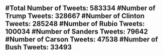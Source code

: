 #Total Number of Tweets: 583334 
#Number of Trump Tweets: 328667
#Number of Clinton Tweets: 285248
#Number of Rubio Tweets: 100034
#Number of Sanders Tweets: 79642
#Number of Carson Tweets: 47538
#Number of Bush Tweets: 33493
---
